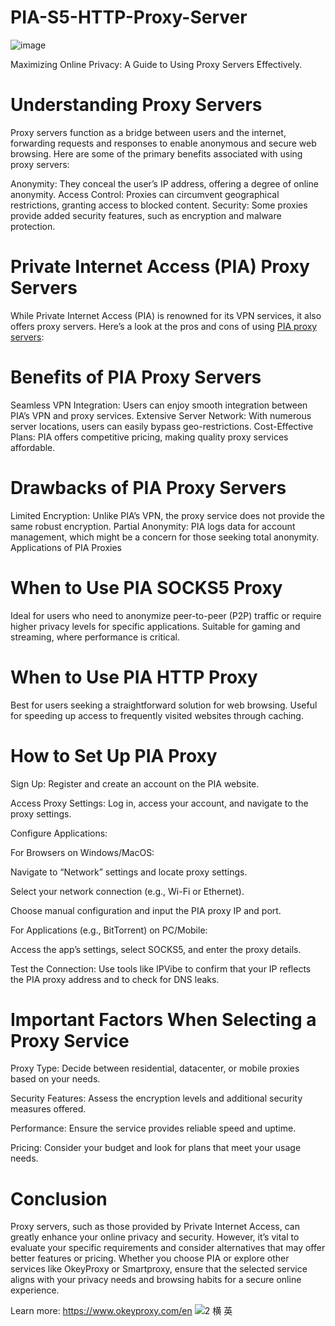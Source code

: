 # PIA-S5-HTTP-Proxy-Server
![image](https://github.com/user-attachments/assets/a46d587c-81e6-461e-95db-bd8fb5a6dabf)

Maximizing Online Privacy: A Guide to Using Proxy Servers Effectively.

# Understanding Proxy Servers
Proxy servers function as a bridge between users and the internet, forwarding requests and responses to enable anonymous and secure web browsing. Here are some of the primary benefits associated with using proxy servers:

Anonymity: They conceal the user’s IP address, offering a degree of online anonymity.
Access Control: Proxies can circumvent geographical restrictions, granting access to blocked content.
Security: Some proxies provide added security features, such as encryption and malware protection.

# Private Internet Access (PIA) Proxy Servers
While Private Internet Access (PIA) is renowned for its VPN services, it also offers proxy servers. Here’s a look at the pros and cons of using [PIA proxy servers](https://www.okeyproxy.com/proxy/pia-proxy-servers-alternatives/):

# Benefits of PIA Proxy Servers
Seamless VPN Integration: Users can enjoy smooth integration between PIA’s VPN and proxy services.
Extensive Server Network: With numerous server locations, users can easily bypass geo-restrictions.
Cost-Effective Plans: PIA offers competitive pricing, making quality proxy services affordable.

# Drawbacks of PIA Proxy Servers
Limited Encryption: Unlike PIA’s VPN, the proxy service does not provide the same robust encryption.
Partial Anonymity: PIA logs data for account management, which might be a concern for those seeking total anonymity.
Applications of PIA Proxies

# When to Use PIA SOCKS5 Proxy
Ideal for users who need to anonymize peer-to-peer (P2P) traffic or require higher privacy levels for specific applications.
Suitable for gaming and streaming, where performance is critical.

# When to Use PIA HTTP Proxy
Best for users seeking a straightforward solution for web browsing.
Useful for speeding up access to frequently visited websites through caching.

# How to Set Up PIA Proxy
Sign Up: Register and create an account on the PIA website.

Access Proxy Settings: Log in, access your account, and navigate to the proxy settings.

Configure Applications:

For Browsers on Windows/MacOS:

Navigate to “Network” settings and locate proxy settings.

Select your network connection (e.g., Wi-Fi or Ethernet).

Choose manual configuration and input the PIA proxy IP and port.

For Applications (e.g., BitTorrent) on PC/Mobile:

Access the app’s settings, select SOCKS5, and enter the proxy details.

Test the Connection: Use tools like IPVibe to confirm that your IP reflects the PIA proxy address and to check for DNS leaks.

# Important Factors When Selecting a Proxy Service
Proxy Type: Decide between residential, datacenter, or mobile proxies based on your needs.

Security Features: Assess the encryption levels and additional security measures offered.

Performance: Ensure the service provides reliable speed and uptime.

Pricing: Consider your budget and look for plans that meet your usage needs.

# Conclusion
Proxy servers, such as those provided by Private Internet Access, can greatly enhance your online privacy and security. However, it’s vital to evaluate your specific requirements and consider alternatives that may offer better features or pricing. Whether you choose PIA or explore other services like OkeyProxy or Smartproxy, ensure that the selected service aligns with your privacy needs and browsing habits for a secure online experience.

Learn more: https://www.okeyproxy.com/en
![2 横 英](https://github.com/user-attachments/assets/e33f22e0-6472-4d01-8d99-5488c59d0918)
